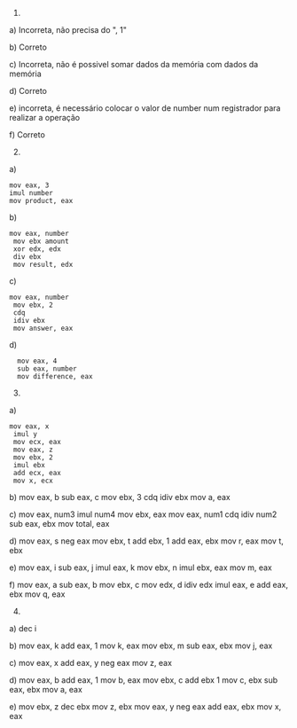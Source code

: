 01.

a) Incorreta, não precisa do ", 1"

b) Correto

c) Incorreta, não é possivel somar dados da memória com dados da memória

d) Correto

e) incorreta, é necessário colocar o valor de number num registrador para realizar a operação

f) Correto

02.

a)

    mov eax, 3
    imul number
    mov product, eax
   
b) 

    mov eax, number
     mov ebx amount
     xor edx, edx
     div ebx
     mov result, edx
   
  c)
  
    mov eax, number
     mov ebx, 2
     cdq
     idiv ebx
     mov answer, eax

d)

      mov eax, 4
      sub eax, number
      mov difference, eax
    
03.
a) 

    mov eax, x
     imul y
     mov ecx, eax
     mov eax, z
     mov ebx, 2
     imul ebx
     add ecx, eax
     mov x, ecx

b) mov eax, b
   sub eax, c
   mov ebx, 3
   cdq
   idiv ebx
   mov a, eax
   
c) mov eax, num3
   imul num4
   mov ebx, eax
   mov eax, num1
   cdq
   idiv num2
   sub eax, ebx
   mov total, eax
   
d) mov eax, s
   neg eax
   mov ebx, t
   add ebx, 1
   add eax, ebx
   mov r, eax
   mov t, ebx

e) mov eax, i
   sub eax, j
   imul eax, k
   mov ebx, n
   imul ebx, eax
   mov m, eax
   
f) mov eax, a
   sub eax, b
   mov ebx, c
   mov edx, d
   idiv edx
   imul eax, e
   add eax, ebx
   mov q, eax
   
04.
a) dec i

b) mov eax, k
   add eax, 1
   mov k, eax
   mov ebx, m
   sub eax, ebx
   mov j, eax
   
c) mov eax, x
   add eax, y
   neg eax
   mov z, eax
  
d) mov eax, b
   add eax, 1
   mov b, eax
   mov ebx, c
   add ebx 1
   mov c, ebx
   sub eax, ebx
   mov a, eax
   
e) mov ebx, z
   dec ebx
   mov z, ebx
   mov eax, y
   neg eax
   add eax, ebx
   mov x, eax
